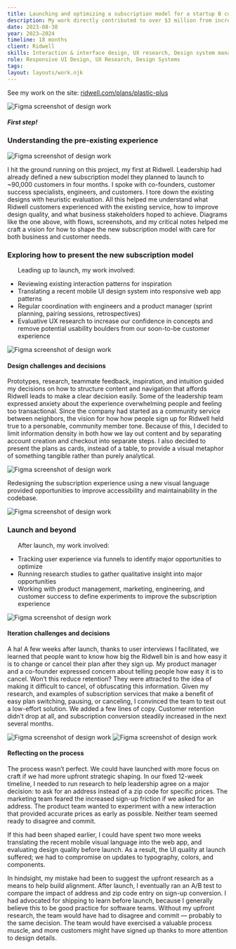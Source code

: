 ```yaml
---
title: Launching and optimizing a subscription model for a startup B corp
description: My work directly contributed to over $3 million from increased average revenue per customer and 98% month-over-month customer retention. The social impact was millions of pounds of waste diverted from landfills.
date: 2023-08-30
year: 2023–2024
timeline: 18 months
client: Ridwell
skills: Interaction & interface design, UX research, Design system management, Creative workshop facilitation
role: Responsive UI Design, UX Research, Design Systems
tags:
layout: layouts/work.njk
---
```

<p class='usual-bottom'>See my work on the site: <a href='https://www.ridwell.com/plans/plastic-plus'>ridwell.com/plans/plastic-plus</a></p>
<img
  class='post-img usual-bottom'
  src='../../img/ridwell/ridwell-growth-mocks.png'
  srcset=''
  alt='Figma screenshot of design work'
/>
<section class='usual-bottom'>
  <h5 class='hero-subheading'>First step!</h5>
  <h3>Understanding the pre-existing experience</h3>
  <img
    class='post-img'
    src='../../img/ridwell/img-signupFlow.png'
    srcset=''
    alt='Figma screenshot of design work'
  />
  <p>I hit the ground running on this project, my first at Ridwell. Leadership had already defined a new subscription model they planned to launch to ~90,000 customers in four months. I spoke with co-founders, customer success specialists, engineers, and customers. I tore down the existing designs with heuristic evaluation. All this helped me understand what Ridwell customers experienced with the existing service, how to improve design quality, and what business stakeholders hoped to achieve. Diagrams like the one above, with flows, screenshots, and my critical notes helped me craft a vision for how to shape the new subscription model with care for both business and customer needs.</p>
</section>
<section class='usual-bottom'>
  <h3>Exploring how to present the new subscription model</h3>
  <ul>
    <p>Leading up to launch, my work involved:
      <li>Reviewing existing interaction patterns for inspiration</li>
      <li>Translating a recent mobile UI design system into responsive web app patterns</li>
      <li>Regular coordination with engineers and a product manager (sprint planning, pairing sessions, retrospectives)</li>
      <li>Evaluative UX research to increase our confidence in concepts and remove potential usability boulders from our soon-to-be customer experience</li>
    </p>
  </ul>
  <section>
    <img
      class='post-img'
      src='../../img/ridwell/img-signupPatterns.png'
      srcset=''
      alt='Figma screenshot of design work'
    />
    <h4>Design challenges and decisions</h4>
    <p>Prototypes, research, teammate feedback, inspiration, and intuition guided my decisions on how to structure content and navigation that affords Ridwell leads to make a clear decision easily. Some of the leadership team expressed anxiety about the experience overwhelming people and feeling too transactional. Since the company had started as a community service between neighbors, the vision for how how people sign up for Ridwell held true to a personable, community member tone. Because of this, I decided to limit information density in both how we lay out content and by separating account creation and checkout into separate steps. I also decided to present the plans as cards, instead of a table, to provide a visual metaphor of something tangible rather than purely analytical.</p>
  </section>
  <section>
    <img
      class='post-img'
      src='../../img/ridwell/img-newVisualLanguage.png'
      srcset=''
      alt='Figma screenshot of design work'
    />
    <p>Redesigning the subscription experience using a new visual language provided opportunities to improve accessibility and maintainability in the codebase.</p>
  </section>
  <section>
    <img
      class='post-img'
      src='../../img/ridwell/img-planCardProgression.png'
      srcset=''
      alt='Figma screenshot of design work'
    />
  </section>
</section>
<section class='usual-bottom'>
  <h3>Launch and beyond</h3>
  <ul>
    <p>After launch, my work involved:
      <li>Tracking user experience via funnels to identify major opportunities to optimize</li>
      <li>Running research studies to gather qualitative insight into major opportunities</li>
      <li>Working with product management, marketing, engineering, and customer success to define experiments to improve the subscription experience</li>
    </p>
  </ul>
  <img
    class='post-img'
    src='../../img/ridwell/img-planDetails.png'
    alt='Figma screenshot of design work'
  />
  <h4>Iteration challenges and decisions</h4>
  <p>A ha! A few weeks after launch, thanks to user interviews I facilitated, we learned that people want to know how big the Ridwell bin is and how easy it is to change or cancel their plan after they sign up. My product manager and a co-founder expressed concern about telling people how easy it is to cancel. Won’t this reduce retention? They were attracted to the idea of making it difficult to cancel, of obfuscating this information. Given my research, and examples of subscription services that make a benefit of easy plan switching, pausing, or canceling, I convinced the team to test out a low-effort solution. We added a few lines of copy. Customer retention didn’t drop at all, and subscription conversion steadily increased in the next several months.</p>
  <img
    class='post-img'
    src='../../img/ridwell/img-plans.png'
    alt='Figma screenshot of design work'
  />
  <img
    class='post-img'
    src='../../img/ridwell/img-checkout.png'
    alt='Figma screenshot of design work'
  />
</section>
<section class='usual-bottom'>
  <h4>Reflecting on the process</h4>
  <p> The process wasn’t perfect. We could have launched with more focus on craft if we had more upfront strategic shaping. In our fixed 12-week timeline, I needed to run research to help leadership agree on a major decision: to ask for an address instead of a zip code for specific prices. The marketing team feared the increased sign-up friction if we asked for an address. The product team wanted to experiment with a new interaction that provided accurate prices as early as possible. Neither team seemed ready to disagree and commit.</p>
  <p>If this had been shaped earlier, I could have spent two more weeks translating the recent mobile visual language into the web app, and evaluating design quality before launch. As a result, the UI quality at launch suffered; we had to compromise on updates to typography, colors, and components.</p>
  <p>In hindsight, my mistake had been to suggest the upfront research as a means to help build alignment. After launch, I eventually ran an A/B test to compare the impact of address and zip code entry on sign-up conversion. I had advocated for shipping to learn before launch, because I generally believe this to be good practice for software teams. Without my upfront research, the team would have had to disagree and commit — probably to the same decision. The team would have exercised a valuable process muscle, and more customers might have signed up thanks to more attention to design details.</p>
</section>